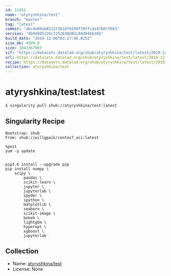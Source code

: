 ```yaml
---
id: 11452
name: "atyryshkina/test"
branch: "master"
tag: "latest"
commit: "abc4e89ab8112f3b1bf0299f397fc4e4760ff683"
version: "4b94885226c7252638d02c84d946636b"
build_date: "2019-12-06T03:27:46.825Z"
size_mb: 4589.0
size: 1843367967
sif: "https://datasets.datalad.org/shub/atyryshkina/test/latest/2019-12-06-abc4e89a-4b948852/4b94885226c7252638d02c84d946636b.sif"
url: https://datasets.datalad.org/shub/atyryshkina/test/latest/2019-12-06-abc4e89a-4b948852/
recipe: https://datasets.datalad.org/shub/atyryshkina/test/latest/2019-12-06-abc4e89a-4b948852/Singularity
collection: atyryshkina/test
---
```


# atyryshkina/test:latest

```bash
$ singularity pull shub://atyryshkina/test:latest
```

## Singularity Recipe

```singularity
Bootstrap: shub
From: shub://willgpaik/centos7_aci:latest

%post
yum -y update


pip3.6 install --upgrade pip
pip install numpy \
	scipy \
        pandas \
        scikit-learn \
        jupyter \
        jupyterlab \
        spyder \
        ipython \
        matplotlib \
        seaborn \
        scikit-image \
        bokeh \
        lightgbm \
        hyperopt \
        xgboost \
        jupyterlab
```

## Collection

 - Name: [atyryshkina/test](https://github.com/atyryshkina/test)
 - License: None

